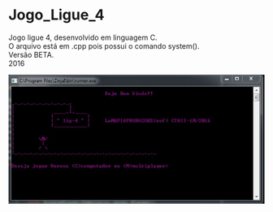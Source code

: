 # Jogo_Ligue_4
Jogo ligue 4, desenvolvido em linguagem C.  <br />
O arquivo está em .cpp pois possui o comando system(). <br />
Versão BETA. <br />
2016

![](gif.gif)
